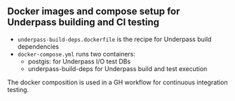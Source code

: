 ## Docker images and compose setup for Underpass building and CI testing

+ `underpass-build-deps.dockerfile` is the recipe for Underpass build dependencies
+ `docker-compose.yml` runs two containers:
  + postgis: for Underpass I/O test DBs
  + underpass-build-deps for Underpass build and test execution

The docker composition is used in a GH workflow for continuous integration testing.


